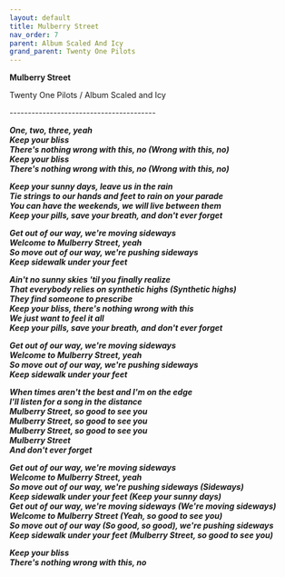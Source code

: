 ```yaml
---  
layout: default  
title: Mulberry Street  
nav_order: 7  
parent: Album Scaled And Icy  
grand_parent: Twenty One Pilots  
---  
```


**Mulberry Street**
<p>
Twenty One Pilots / Album Scaled and Icy
</p>  
----------------------------------------

**_One, two, three, yeah  
Keep your bliss  
There's nothing wrong with this, no (Wrong with this, no)  
Keep your bliss  
There's nothing wrong with this, no (Wrong with this, no)_**  

**_Keep your sunny days, leave us in the rain  
Tie strings to our hands and feet to rain on your parade  
You can have the weekends, we will live between them  
Keep your pills, save your breath, and don't ever forget_**  

**_Get out of our way, we're moving sideways  
Welcome to Mulberry Street, yeah  
So move out of our way, we're pushing sideways  
Keep sidewalk under your feet_**  

**_Ain't no sunny skies 'til you finally realize  
That evеrybody relies on synthetic highs (Synthеtic highs)  
They find someone to prescribe  
Keep your bliss, there's nothing wrong with this  
We just want to feel it all  
Keep your pills, save your breath, and don't ever forget_**  

**_Get out of our way, we're moving sideways  
Welcome to Mulberry Street, yeah  
So move out of our way, we're pushing sideways  
Keep sidewalk under your feet_**  

**_When times aren't the best and I'm on the edge  
I'll listen for a song in the distance  
Mulberry Street, so good to see you  
Mulberry Street, so good to see you  
Mulberry Street, so good to see you  
Mulberry Street  
And don't ever forget_**  

**_Get out of our way, we're moving sideways  
Welcome to Mulberry Street, yeah  
So move out of our way, we're pushing sideways (Sideways)  
Keep sidewalk under your feet (Keep your sunny days)  
Get out of our way, we're moving sideways (We're moving sideways)  
Welcome to Mulberry Street (Yeah, so good to see you)  
So move out of our way (So good, so good), we're pushing sideways  
Keep sidewalk under your feet (Mulberry Street, so good to see you)_**  

**_Keep your bliss  
There's nothing wrong with this, no_**  
